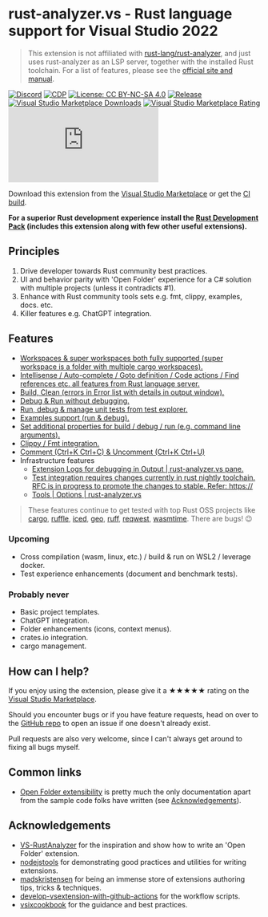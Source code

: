 [marketplace]: https://marketplace.visualstudio.com/items?itemName=kitamstudios.RustAnalyzer
[vsixgallery]: http://vsixgallery.com/extension/KS.RustAnalyzer.3a91e56b-fb28-4d85-b572-ec964abf8e31/
[repo]: https://github.com/kitamstudios/rust-analyzer.vs

# rust-analyzer.vs - Rust language support for Visual Studio 2022

> This extension is not affiliated with [rust-lang/rust-analyzer](https://github.com/rust-lang/rust-analyzer/), and just uses rust-analyzer as an LSP server, together with the installed Rust toolchain. For a list of features, please see the [official site and manual](https://rust-analyzer.github.io/manual.html).

[![Discord](https://img.shields.io/discord/1060697970426773584?color=5965F2&label=ask%20for%20help)](https://discord.gg/JyK55EsACr) [![CDP](https://github.com/kitamstudios/rust-analyzer.vs/actions/workflows/cdp.yml/badge.svg)](https://github.com/kitamstudios/rust-analyzer.vs/actions/workflows/cdp.yml) [![License: CC BY-NC-SA 4.0](https://img.shields.io/badge/License-CC%20BY--NC--SA%204.0-lightgrey.svg?label=license)](https://creativecommons.org/licenses/by-nc-sa/4.0/) [![Release](https://img.shields.io/github/release/kitamstudios/rust-analyzer.vs.svg?label=release)](https://github.com/kitamstudios/rust-analyzer.vs/releases) [![Visual Studio Marketplace Downloads](https://img.shields.io/visual-studio-marketplace/i/kitamstudios.RustAnalyzer?color=A0A22A)](https://marketplace.visualstudio.com/items?itemName=kitamstudios.RustAnalyzer) [![Visual Studio Marketplace Rating](https://img.shields.io/visual-studio-marketplace/r/kitamstudios.RustAnalyzer?color=C0442E)](https://marketplace.visualstudio.com/items?itemName=kitamstudios.RustAnalyzer&ssr=false\#review-details) [![Repo stars](https://img.shields.io/github/stars/kitamstudios/rust-analyzer.vs?label=repo%20stars&style=flat)](https://github.com/kitamstudios/rust-analyzer.vs/stargazers)


Download this extension from the [Visual Studio Marketplace][marketplace] or get the [CI build][vsixgallery].

**For a superior Rust development experience install the [Rust Development Pack](https://marketplace.visualstudio.com/items?itemName=kitamstudios.RustDevelopmentPack) (includes this extension along with few other useful extensions).**

## Principles

1. Drive developer towards Rust community best practices.
1. UI and behavior parity with 'Open Folder' experience for a C# solution with multiple projects (unless it contradicts #1).
1. Enhance with Rust community tools sets e.g. fmt, clippy, examples, docs. etc.
1. Killer features e.g. ChatGPT integration.

## Features

- [Workspaces & super workspaces both fully supported (super workspace is a folder with multiple cargo workspaces).](https://youtu.be/pE1Vr2zVCbg?t=80)
- [Intellisense / Auto-complete / Goto definition / Code actions / Find references etc. all features from Rust language server.](https://youtu.be/pE1Vr2zVCbg?t=210)
- [Build, Clean (errors in Error list with details in output window).](https://youtu.be/pE1Vr2zVCbg?t=242)
- [Debug & Run without debugging.](https://youtu.be/pE1Vr2zVCbg?t=1424)
- [Run, debug & manage unit tests from test explorer.](https://youtu.be/pE1Vr2zVCbg?t=379)
- [Examples support (run & debug).](https://youtu.be/pE1Vr2zVCbg?t=1311)
- [Set additional properties for build / debug / run (e.g. command line arguments).](https://youtu.be/pE1Vr2zVCbg?t=1469)
- [Clippy / Fmt integration.](https://youtu.be/pE1Vr2zVCbg?t=1197)
- [Comment (Ctrl+K Ctrl+C) & Uncomment (Ctrl+K Ctrl+U)](https://youtu.be/pE1Vr2zVCbg?t=762)
- Infrastructure features
  - [Extension Logs for debugging in Output | rust-analyzer.vs pane.](https://youtu.be/pE1Vr2zVCbg?t=129)
  - [Test integration requires changes currently in rust nightly toolchain. RFC is in progress to promote the changes to stable. Refer: https://](https://youtu.be/pE1Vr2zVCbg?t=379)
  - [Tools | Options | rust-analyzer.vs](https://youtu.be/pE1Vr2zVCbg?t=1225)

> These features continue to get tested with top Rust OSS projects like [cargo](https://github.com/rust-lang/cargo), [ruffle](https://github.com/ruffle-rs/ruffle), [iced](https://github.com/iced-rs/iced), [geo](https://github.com/georust/geo), [ruff](https://github.com/charliermarsh/ruff), [reqwest](https://github.com/seanmonstar/reqwest), [wasmtime](https://github.com/bytecodealliance/wasmtime). There are bugs! 😉

### Upcoming

- Cross compilation (wasm, linux, etc.) / build & run on WSL2 / leverage docker.
- Test experience enhancements (document and benchmark tests).

### Probably never

- Basic project templates.
- ChatGPT integration.
- Folder enhancements (icons, context menus).
- crates.io integration.
- cargo management.

## How can I help?

If you enjoy using the extension, please give it a ★★★★★ rating on the [Visual Studio Marketplace][marketplace].

Should you encounter bugs or if you have feature requests, head on over to the [GitHub repo][repo] to open an issue if one doesn't already exist.

Pull requests are also very welcome, since I can't always get around to fixing all bugs myself.

## Common links

- [Open Folder extensibility](https://learn.microsoft.com/en-us/visualstudio/extensibility/open-folder?view=vs-2022) is pretty much the only documentation apart from the sample code folks have written (see [Acknowledgements](#Acknowledgements)).

## Acknowledgements

- [VS-RustAnalyzer](https://github.com/cchharris/VS-RustAnalyzer) for the inspiration and show how to write an 'Open Folder' extension.
- [nodejstools](https://github.com/microsoft/nodejstools/) for demonstrating good practices and utilities for writing extensions.
- [madskristensen](https://github.com/madskristensen) for being an immense store of extensions authoring tips, tricks & techniques.
- [develop-vsextension-with-github-actions](https://cezarypiatek.github.io/post/develop-vsextension-with-github-actions/) for the workflow scripts.
- [vsixcookbook](https://www.vsixcookbook.com/publish/checklist.html) for the guidance and best practices.
